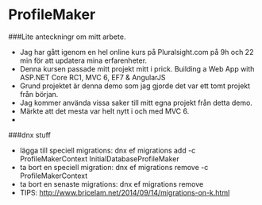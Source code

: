 # ProfileMaker

###Lite anteckningr om mitt arbete.

* Jag har gått igenom en hel online kurs på Pluralsight.com på 9h och 22 min för att updatera mina erfarenheter. 
* Denna kursen passade mitt projekt mitt i prick. Building a Web App with ASP.NET Core RC1, MVC 6, EF7 & AngularJS
* Grund projektet är denna demo som jag gjorde det var ett tomt projekt från början.
* Jag kommer använda vissa saker till mitt egna projekt från detta demo.
* Märkte att det mesta var helt nytt i och med MVC 6.  
* 



  
###dnx stuff
* lägga till speciell migrations: dnx ef migrations add -c ProfileMakerContext InitialDatabaseProfileMaker
* ta bort en speciell migration: dnx ef migrations remove -c ProfileMakerContext
* ta bort en senaste migrations: dnx ef migrations remove
* TIPS: http://www.bricelam.net/2014/09/14/migrations-on-k.html




